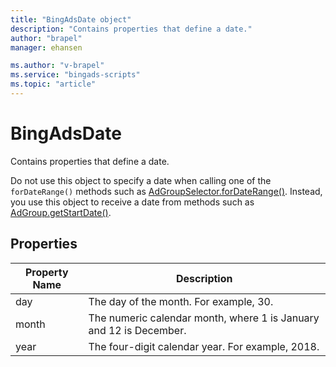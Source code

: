 ```yaml
---
title: "BingAdsDate object"
description: "Contains properties that define a date."
author: "brapel"
manager: ehansen

ms.author: "v-brapel"
ms.service: "bingads-scripts"
ms.topic: "article"
---
```


# BingAdsDate

Contains properties that define a date.

Do not use this object to specify a date when calling one of the `forDateRange()` methods such as [AdGroupSelector.forDateRange()](AdGroupSelector.md#fordaterange-object-datefrom-object-dateto-). Instead, you use this object to receive a date from methods such as [AdGroup.getStartDate()](AdGroup.md#getstartdate).


## Properties

|Property Name|Description|
|-|-
|day|The day of the month. For example, 30.
|month|The numeric calendar month, where 1 is January and 12 is December.
|year|The four-digit calendar year. For example, 2018.

